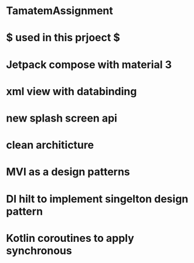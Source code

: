 # TamatemAssignment
# $ used in this prjoect $
# Jetpack compose with material 3
# xml view with databinding 
# new splash screen api
# clean architicture 
# MVI as a design patterns
# DI hilt to implement singelton design pattern 
# Kotlin coroutines to apply synchronous 
